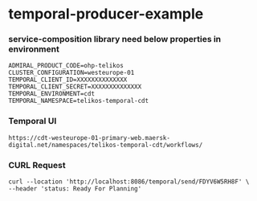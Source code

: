 # temporal-producer-example

### service-composition library need below properties in environment
~~~
ADMIRAL_PRODUCT_CODE=ohp-telikos
CLUSTER_CONFIGURATION=westeurope-01
TEMPORAL_CLIENT_ID=XXXXXXXXXXXXXX
TEMPORAL_CLIENT_SECRET=XXXXXXXXXXXXXX
TEMPORAL_ENVIRONMENT=cdt
TEMPORAL_NAMESPACE=telikos-temporal-cdt
~~~

### Temporal UI
~~~
https://cdt-westeurope-01-primary-web.maersk-digital.net/namespaces/telikos-temporal-cdt/workflows/
~~~


### CURL Request
~~~
curl --location 'http://localhost:8086/temporal/send/FDYV6W5RH8F' \
--header 'status: Ready For Planning'
~~~

